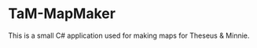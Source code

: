 TaM-MapMaker
============

This is a small C# application used for making maps for Theseus &amp; Minnie.

